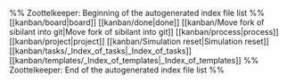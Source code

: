 %% Zoottelkeeper: Beginning of the autogenerated index file list  %%
 [[kanban/board|board]]
 [[kanban/done|done]]
 [[kanban/Move fork of sibilant into git|Move fork of sibilant into git]]
 [[kanban/process|process]]
 [[kanban/project|project]]
 [[kanban/Simulation reset|Simulation reset]]
 [[kanban/tasks/_Index_of_tasks|_Index_of_tasks]]
 [[kanban/templates/_Index_of_templates|_Index_of_templates]]
%% Zoottelkeeper: End of the autogenerated index file list  %%
